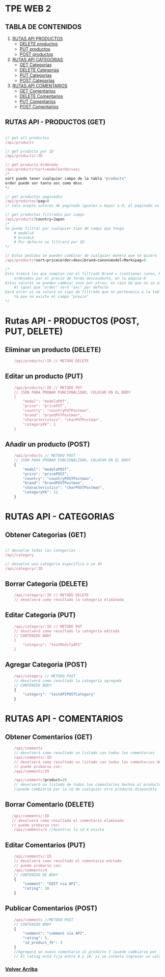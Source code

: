 <a name="inicio"></a>
# TPE WEB 2
  <h2>TABLA DE CONTENIDOS</h2>
  <ol>
    <li>
      <a href="#ruta-productos">RUTAS API PRODUCTOS</a>
      <ul>
        <li><a href="#ruta-productos-delete">DELETE productos</a></li>
        <li><a href="#ruta-productos-put">PUT productos</a></li>
        <li><a href="#ruta-productos-post">POST productos</a></li>
      </ul>
    </li>
    <li>
      <a href="#ruta-categorias">RUTAS API CATEGORIAS</a>
      <ul>
        <li><a href="#ruta-categorias-get">GET Categorias</a></li>
        <li><a href="#ruta-categorias-delete">DELETE Categorias</a></li>
        <li><a href="#ruta-categorias-put">PUT Categorias</a></li>
        <li><a href="#ruta-categorias-post">POST Categorias</a></li>
      </ul>
    </li>
    <li>
      <a href="#ruta-comentarios">RUTAS API COMENTARIOS</a>
      <ul>
        <li><a href="#ruta-comentarios-get">GET Comentarios</a></li>
        <li><a href="#ruta-comentarios-delete">DELETE Comentarios</a></li>
        <li><a href="#ruta-comentarios-put">PUT Comentarios</a></li>
        <li><a href="#ruta-comentarios-post">POST Comentarios</a></li>
      </ul>
    </li>
  </ol>

<a name="ruta-productos"></a>

## RUTAS API - PRODUCTOS (GET)

```javascript

// get all productos
/api/products

// get producto por ID
/api/products/:ID

// get producto Ordenado
/api/products?sort=model&order=asc
/*
sort puede tener cualquier campo de la tabla "products"
order puede ser tanto asc como desc
*/

// get productos paginados
/api/productos?pag=0
// Solo acepta valores de paginado iguales o mayor a 0, el paginado va de a 10 productos

// get productos filtrados por campo
/api/products?country=Japon
/* 
Se puede filtrar por cualquier tipo de campo que tenga
    # model=X
    # brand=X
    # Por defecto se filtrará por ID 
*/
```
```javascript
// Estos pedidos se pueden combinar de cualquier manera que se quiera
/api/products?sort=price&order=desc&brand=canon&model=Mark&pag=0

/* 
Esto traerá los que cumplan con el filtrado Brand = (contiene) canon, Model = (contiene) mark 
    ordenados por el precio de forma descendente, en la página 0
Estos valores se pueden cambiar unos por otros, en caso de que no se asigne un valor de "sort" será "id" por defecto
    Al igual que "order" será "asc" por defecto
Dará error si se coloca un tipo de filtrado que no pertenezca a la tabla, por ejemplo "precio=" 
    Ya que no existe el campo "precio"
*/

```

# Rutas API - PRODUCTOS (POST, PUT, DELETE)

<a name="ruta-productos-delete"></a>

## Eliminar un producto (DELETE)
```javascript
    /api/products/:ID // METODO DELETE
```

<a name="ruta-productos-put"></a>

## Editar un producto (PUT)
```javascript
    /api/products/:ID // METODO PUT
    // JSON PARA PROBAR FUNCIONALIDAD, COLOCAR EN EL BODY
    {
        "model": "modeloPUT",
        "price": "pricePUT",
        "country": "countryPUTPostman",
        "brand": "brandPUTPostman",
        "characteristics": "charPUTPostman",
        "categoryFK": 1
    }   
```
<a name="ruta-productos-post"></a>

## Añadir un producto (POST)
```javascript
    /api/products // METODO POST
    // JSON PARA PROBAR FUNCIONALIDAD, COLOCAR EN EL BODY
    {
        "model": "modeloPOST",
        "price": "pricePOST",
        "country": "countryPOSTPostman",
        "brand": "brandPOSTPostman",
        "characteristics": "charPOSTPostman",
        "categoryFK": 11
    }  
```

<a name="ruta-categorias"></a>

# RUTAS API - CATEGORIAS

<a name="ruta-categorias-get"></a>

## Obtener Categorias (GET)
```javascript

// devuelve todas las categorias
/api/category

// devuelve una categoria específica a un ID
/api/category/:ID
```
<a name="ruta-categorias-delete"></a>

## Borrar Categoria (DELETE)
```javascript
    /api/category/:ID // METODO DELETE
    // devolverá como resultado la categoría eliminada
```
<a name="ruta-categorias-put"></a>

## Editar Categoria (PUT)
```javascript
    /api/category/:ID // METODO PUT
    // devolverá como resultado la categoría editada
    // CONTENIDO BODY
    {
        "category": "testModifyAPI"
    }
```
<a name="ruta-categorias-post"></a>

## Agregar Categoria (POST)
```javascript
    /api/category // METODO POST
    // devolverá como resultado la categoría agregada
    // CONTENIDO BODY
    {
        "category": "testAPIPOSTCategory"
    }
```

<a name="ruta-comentarios"></a>

# RUTAS API - COMENTARIOS

<a name="ruta-comentarios-get"></a>

## Obtener Comentarios (GET)
```javascript
    /api/comments
    // devolverá como resultado un listado con todos los comentarios
    /api/comments/:ID
    // devolverá como resultado un listado con todos los comentarios de X producto
    // puede probarse con:
    /api/comments/29

    /api/comments?product=29
    // devolverá un listado de todos los comentarios hechos al producto con id n°29
    //puede cambiarse por la id de cualquier otro producto disponible

```
<a name="ruta-comentarios-delete"></a>

## Borrar Comentario (DELETE)

```javascript
   /api/comments/:ID
   // devolverá como resultado el comentario eliminado
   // puede probarse con:
    /api/comments/4 //mientras la id 4 exista
```
<a name="ruta-comentarios-put"></a>

## Editar Comentarios (PUT)
```javascript
    /api/comments/:ID
    // devolverá como resultado el comentario editado
    // puede probarse con:
    /api/comments/4
    // CONTENIDO DE BODY
    {
        "comment": "EDIT via API",
        "rating": 10
    }   

```
<a name="ruta-comentarios-post"></a>

## Publicar Comentarios (POST)
```javascript
    /api/comments //METODO POST
    // CONTENIDO BODY
    {
        "comment": "comment via API",
        "rating": 5,
        "id_product_fk": 3
    }
    //Agregará un nuevo comentario al producto 3 (puede cambiarse por la id de cualquier otro producto)
    // El rating está fijo entre 0 y 10, si se intenta ingresar un valor que no se encuentre entre estos valores devolverá un error
```

### <a href="#inicio"> Volver Arriba </a>
